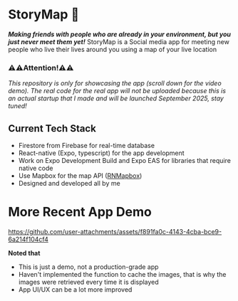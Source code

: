 # StoryMap 📍
***Making friends with people who are already in your environment, but you just never meet them yet!*** StoryMap is a Social media app for meeting new people who live their lives around you using a map of your live location

### ⚠️⚠️Attention!⚠️⚠️
*This repository is only for showcasing the app (scroll down for the video demo). The real code for the real app will not be uploaded because this is an actual startup that I made and will be launched September 2025, stay tuned!*

## Current Tech Stack
- Firestore from Firebase for real-time database
- React-native (Expo, typescript) for the app development
- Work on Expo Development Build and Expo EAS for libraries that require native code
- Use Mapbox for the map API ([RNMapbox](https://github.com/rnmapbox/maps))
- Designed and developed all by me

# More Recent App Demo
https://github.com/user-attachments/assets/f891fa0c-4143-4cba-bce9-6a214f104cf4




**Noted that**
- This is just a demo, not a production-grade app
- Haven't implemented the function to cache the images, that is why the images were retrieved every time it is displayed
- App UI/UX can be a lot more improved






